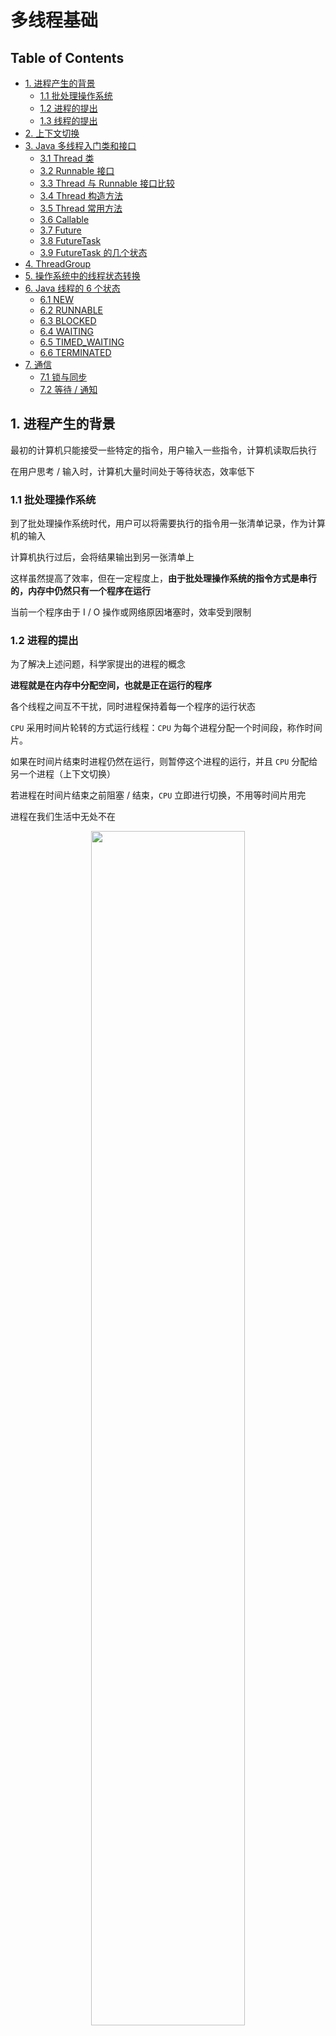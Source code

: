 # 多线程基础

Table of Contents
-----------------

* [1. 进程产生的背景](#1-进程产生的背景)
   * [1.1 批处理操作系统](#11-批处理操作系统)
   * [1.2 进程的提出](#12-进程的提出)
   * [1.3 线程的提出](#13-线程的提出)
* [2. 上下文切换](#2-上下文切换)
* [3. Java 多线程入门类和接口](#3-java-多线程入门类和接口)
   * [3.1 Thread 类](#31-thread-类)
   * [3.2 Runnable 接口](#32-runnable-接口)
   * [3.3 Thread 与 Runnable 接口比较](#33-thread-与-runnable-接口比较)
   * [3.4 Thread 构造方法](#34-thread-构造方法)
   * [3.5 Thread 常用方法](#35-thread-常用方法)
   * [3.6 Callable](#36-callable)
   * [3.7 Future](#37-future)
   * [3.8 FutureTask](#38-futuretask)
   * [3.9 FutureTask 的几个状态](#39-futuretask-的几个状态)
* [4. ThreadGroup](#4-threadgroup)
* [5. 操作系统中的线程状态转换](#5-操作系统中的线程状态转换)
* [6. Java 线程的 6 个状态](#6-java-线程的-6-个状态)
   * [6.1 NEW](#61-new)
   * [6.2 RUNNABLE](#62-runnable)
   * [6.3 BLOCKED](#63-blocked)
   * [6.4 WAITING](#64-waiting)
   * [6.5 TIMED_WAITING](#65-timed_waiting)
   * [6.6 TERMINATED](#66-terminated)
* [7. 通信](#7-通信)
   * [7.1 锁与同步](#71-锁与同步)
   * [7.2 等待 / 通知](#72-等待--通知)



## 1. 进程产生的背景

最初的计算机只能接受一些特定的指令，用户输入一些指令，计算机读取后执行

在用户思考 / 输入时，计算机大量时间处于等待状态，效率低下



### 1.1 批处理操作系统

到了批处理操作系统时代，用户可以将需要执行的指令用一张清单记录，作为计算机的输入

计算机执行过后，会将结果输出到另一张清单上

这样虽然提高了效率，但在一定程度上，**由于批处理操作系统的指令方式是串行的，内存中仍然只有一个程序在运行**

当前一个程序由于 I / O 操作或网络原因堵塞时，效率受到限制



### 1.2 进程的提出

为了解决上述问题，科学家提出的进程的概念



**进程就是在内存中分配空间，也就是正在运行的程序**



各个线程之间互不干扰，同时进程保持着每一个程序的运行状态

`CPU` 采用时间片轮转的方式运行线程：`CPU` 为每个进程分配一个时间段，称作时间片。

如果在时间片结束时进程仍然在运行，则暂停这个进程的运行，并且 `CPU` 分配给另一个进程（上下文切换）

若进程在时间片结束之前阻塞 / 结束，`CPU` 立即进行切换，不用等时间片用完





进程在我们生活中无处不在

<div align="center"> <img src="image-20200823191846339.png" width="70%"/> </div><br>




### 1.3 线程的提出

虽然进程的出现再次提升了操作系统的性能，但随着时间的推移，人们并不满足一个进程在一段时间内只能做一件事情。如果一个线程有多个子任务时，只能逐个地执行这些子任务，很影响效率

<div align="center"> <img src="image-20200916154100263.png" width="70%"/> </div><br>

那能否让这些子任务同时执行呢？于是人们又提出了线程的概念

**让一个线程执行一个子任务，则一个进程就包含了多个线程**



<div align="center"> <img src="process.png" width="30%"/> </div><br>






## 2. 上下文切换

上下文切换指的是 `CPU` 从一个进程 / 线程切换到另一个进程 / 线程



上下文切换通常是计算密集型，故线程不是越多越好。如何减少系统中上下文切换次数，是提升多线程性能的一个重点课题









## 3. Java 多线程入门类和接口

### 3.1 Thread 类

创建一个 `t1` 线程

重写 `run` 方法，即需要实现的任务

调用 `start` 方法开启线程

```java
@Slf4j
public class App {

    public static void main(String[] args) {
        Thread t1 = new Thread() {
            @Override
            public void run() {
                log.info("t1 here!");
            }
        };
        t1.setName("t1");
        t1.start();
        log.info("main here!");
    }

}
```

可见两个线程在同时抢夺 `CPU` 资源，执行顺序不一致

<div align="center"> <img src="image-20200822181506998.png" width="30%"/> </div><br>

<div align="center"> <img src="image-20200822181542006.png" width="30%"/> </div><br>

⚠️注意：

调用 `start()` 后，该线程才算启动！

> 在程序中调用了 start() 方法后，虚拟机会先为我们创建一个线程，然后等到这个线程第一次得到时间片时再调用 run() 方法
>
>
> 注意不可多次调用 start() 方法



### 3.2 Runnable 接口

```java
@Slf4j
public class App {

    public static void main(String[] args) {

        Runnable r1 = new Runnable() {
            public void run() {
                log.info("t1 here!");
            }
        };

        Thread t1 = new Thread(r1, "t1");
        t1.start();

        log.info("main here!");
    }

}
```





<div align="center"> <img src="image-20200822182313069.png" width="30%"/> </div><br>


<div align="center"> <img src="image-20200822182330205.png" width="30%"/> </div><br>

使用 `lambda expression` 进行简化

```java
@Slf4j
public class App {

    public static void main(String[] args) {

        Runnable r1 = () -> {
            log.info("t1 here!");
        };

        Thread t1 = new Thread(r1, "t1");
        t1.start();

        log.info("main here!");
    }

}
```

### 3.3 Thread 与 Runnable 接口比较

- 底层实现原理一样
- 推荐使用实现 `runnable` 接口的方式（降低耦合度）

调用 `Thread` 类的构造方法传入 `runnable` 接口时，底层也是重写了 `Thread` 类的 `run` 方法

```java
public Thread(Runnable target, String name) {
    init(null, target, name, 0);
}


private void init(ThreadGroup g, Runnable target, String name,
                  long stackSize, AccessControlContext acc,
                  boolean inheritThreadLocals) {
}


@Override
public void run() {
    if (target != null) {
        target.run();
    }
}
```

### 3.4 Thread 构造方法

**Thread.java**

```java
// 构造函数
public Thread(Runnable target) {
  init(null, target, "Thread-" + nextThreadNum(), 0);
}


// init 方法
// g: 线程组
// target: 指定要执行的任务
// name: 线程的名字 默认为 Thread-线程编号
// stackSize: 暂不讨论
// inheritThreadLocals: 暂不在本节讨论
private void init(ThreadGroup g, Runnable target, String name,
                  long stackSize, AccessControlContext acc,
                  boolean inheritThreadLocals) {


  this.inheritedAccessControlContext =
    acc != null ? acc : AccessController.getContext();


}

ThreadLocal.ThreadLocalMap threadLocals = null;


ThreadLocal.ThreadLocalMap inheritableThreadLocals = null;

```

实际情况下，我们大多是直接调用下面两个构造方法：

```java
public Thread(Runnable target) {
  init(null, target, "Thread-" + nextThreadNum(), 0);
}


public Thread(Runnable target, String name) {
  init(null, target, name, 0);
}
```



### 3.5 Thread 常用方法

**currentThread()**

```java
// Returns a reference to the currently executing thread object
public static native Thread currentThread();
```



**start()**

```java
/**
 * Causes this thread to begin execution; the Java Virtual Machine
 * calls the <code>run</code> method of this thread.
 * <p>
 * The result is that two threads are running concurrently: the
 * current thread (which returns from the call to the
 * <code>start</code> method) and the other thread (which executes its
 * <code>run</code> method).
 * <p>
 * It is never legal to start a thread more than once.
 * In particular, a thread may not be restarted once it has completed
 * execution.
 *
 * @exception  IllegalThreadStateException  if the thread was already
 *               started.
 * @see        #run()
 * @see        #stop()
 */
public synchronized void start() {
    /**
     * This method is not invoked for the main method thread or "system"
     * group threads created/set up by the VM. Any new functionality added
     * to this method in the future may have to also be added to the VM.
     *
     * A zero status value corresponds to state "NEW".
     */
    if (threadStatus != 0)
        throw new IllegalThreadStateException();

    /* Notify the group that this thread is about to be started
     * so that it can be added to the group's list of threads
     * and the group's unstarted count can be decremented. */
    group.add(this);

    boolean started = false;
    try {
        start0();
        started = true;
    } finally {
        try {
            if (!started) {
                group.threadStartFailed(this);
            }
        } catch (Throwable ignore) {
            /* do nothing. If start0 threw a Throwable then
              it will be passed up the call stack */
        }
    }
}

private native void start0();
```



**yield()**

```java
/**
 * A hint to the scheduler that the current thread is willing to yield
 * its current use of a processor. The scheduler is free to ignore this
 * hint.
 *
 * <p> Yield is a heuristic attempt to improve relative progression
 * between threads that would otherwise over-utilise a CPU. Its use
 * should be combined with detailed profiling and benchmarking to
 * ensure that it actually has the desired effect.
 *
 * <p> It is rarely appropriate to use this method. It may be useful
 * for debugging or testing purposes, where it may help to reproduce
 * bugs due to race conditions. It may also be useful when designing
 * concurrency control constructs such as the ones in the
 * {@link java.util.concurrent.locks} package.
 */
public static native void yield();
```



**sleep()**

```java
/**
 * Causes the currently executing thread to sleep (temporarily cease
 * execution) for the specified number of milliseconds, subject to
 * the precision and accuracy of system timers and schedulers. The thread
 * does not lose ownership of any monitors.
 *
 * @param  millis
 *         the length of time to sleep in milliseconds
 *
 * @throws  IllegalArgumentException
 *          if the value of {@code millis} is negative
 *
 * @throws  InterruptedException
 *          if any thread has interrupted the current thread. The
 *          <i>interrupted status</i> of the current thread is
 *          cleared when this exception is thrown.
 */
public static native void sleep(long millis) throws InterruptedException;
```





**join()**

```java
/**
 * Waits for this thread to die.
 *
 * <p> An invocation of this method behaves in exactly the same
 * way as the invocation
 *
 * <blockquote>
 * {@linkplain #join(long) join}{@code (0)}
 * </blockquote>
 *
 * @throws  InterruptedException
 *          if any thread has interrupted the current thread. The
 *          <i>interrupted status</i> of the current thread is
 *          cleared when this exception is thrown.
 */
public final void join() throws InterruptedException {
  join(0);
}


/**
     * Waits at most {@code millis} milliseconds for this thread to
     * die. A timeout of {@code 0} means to wait forever.
     *
     * <p> This implementation uses a loop of {@code this.wait} calls
     * conditioned on {@code this.isAlive}. As a thread terminates the
     * {@code this.notifyAll} method is invoked. It is recommended that
     * applications not use {@code wait}, {@code notify}, or
     * {@code notifyAll} on {@code Thread} instances.
     *
     * @param  millis
     *         the time to wait in milliseconds
     *
     * @throws  IllegalArgumentException
     *          if the value of {@code millis} is negative
     *
     * @throws  InterruptedException
     *          if any thread has interrupted the current thread. The
     *          <i>interrupted status</i> of the current thread is
     *          cleared when this exception is thrown.
     */
public final synchronized void join(long millis)
  throws InterruptedException {
  long base = System.currentTimeMillis();
  long now = 0;

  if (millis < 0) {
    throw new IllegalArgumentException("timeout value is negative");
  }

  if (millis == 0) {
    while (isAlive()) {
      wait(0);
    }
  } else {
    while (isAlive()) {
      long delay = millis - now;
      if (delay <= 0) {
        break;
      }
      wait(delay);
      now = System.currentTimeMillis() - base;
    }
  }
}
```

### 3.6 Callable

通常来说，使用 `Runnable` 和 `Thread` 来创建一个新的线程有一个弊端：`run` 方法没有返回值

有时候我们希望开启一个线程去执行一个任务，并且这个任务执行完成后有一个返回值



`JDK` 提供了 `Callable` 和 `Future` 接口为我们解决这个问题，所谓的“异步”模型

**Callable.java**

```java
@FunctionalInterface
public interface Callable<V> {
    /**
     * Computes a result, or throws an exception if unable to do so.
     *
     * @return computed result
     * @throws Exception if unable to compute a result
     */
    V call() throws Exception;
}
```





### 3.7 Future







### 3.8 FutureTask













### 3.9 FutureTask 的几个状态





## 4. ThreadGroup

每个 `Thread` 必然存在于一个 `ThreadGroup` 中

如果在 `new Thread()` 时没有显示指定，那么默认将父线程（当前执行 `new Thread()` 的线程）线程组设置为自己的线程组



**App.java**

```java
@Slf4j
public class App {

    public static void main(String[] args) {

        // Create a new thread
        Thread t1 = new Thread(() -> {
            log.info("The name of current threadGroup: {}", Thread.currentThread().getThreadGroup().getName());
            log.info("The name of current thread: {}", Thread.currentThread().getName());
        });

        // Start the thread
        t1.start();

        log.info("The name of main threadGroup: {}", Thread.currentThread().getName());
        log.info("The name of main thread: {}", Thread.currentThread().getName());

    }
}
```

<div align="center"> <img src="image-20200917195713908.png" width="70%"/> </div><br>





 




## 5. 操作系统中的线程状态转换



<div align="center"> <img src="os.png" width="80%"/> </div><br>

- ready 状态：线程正在等待使用 `CPU`，经调度程序调用之后进入 `running`
- running 状态：线程正在使用 `CPU`
- waiting 状态：线程经过等待事件的调用 / 正在等待其他资源（I / O）





## 6. Java 线程的 6 个状态

**Thread.java**

```java
public enum State {

  // 线程仍未被执行 
  NEW,

  // 当前线程正在运行中，被 JVM 执行，也有可能等待 CPU 分配资源
  RUNNABLE,

  // 阻塞状态，正在等待锁的释放进入同步区
  BLOCKED,

  // 等待状态，需要被唤醒才能进入 Runnable
  WAITING,

  // 超时等待状态
  TIMED_WAITING,

  // 终止状态
  TERMINATED;
}
```

### 6.1 NEW

```java
/**
 * Thread state for a thread which has not yet started.
 */
NEW,
```

```java
@Slf4j
public class App {

    public static void main(String[] args) {

        Thread t1 = new Thread(() -> {
        });

        log.info(t1.getState().toString());
    }
}
```

<div align="center"> <img src="image-20200917204845927.png" width="30%"/> </div><br>



### 6.2 RUNNABLE

```java
/**
 * Thread state for a runnable thread.  A thread in the runnable
 * state is executing in the Java virtual machine but it may
 * be waiting for other resources from the operating system
 * such as processor.
 */
RUNNABLE,
```

`Java` 线程中的 `RUNNABLE` 实际上是操作系统中 `ready` 和 `running` 状态的合集



### 6.3 BLOCKED

```java
/**
 * Thread state for a thread blocked waiting for a monitor lock.
 * A thread in the blocked state is waiting for a monitor lock
 * to enter a synchronized block/method or
 * reenter a synchronized block/method after calling
 * {@link Object#wait() Object.wait}.
 */
BLOCKED,
```

阻塞状态，等待锁的释放进入同步区



### 6.4 WAITING

```java
/**
 * Thread state for a waiting thread.
 * A thread is in the waiting state due to calling one of the
 * following methods:
 * <ul>
 *   <li>{@link Object#wait() Object.wait} with no timeout</li>
 *   <li>{@link #join() Thread.join} with no timeout</li>
 *   <li>{@link LockSupport#park() LockSupport.park}</li>
 * </ul>
 *
 * <p>A thread in the waiting state is waiting for another thread to
 * perform a particular action.
 *
 * For example, a thread that has called <tt>Object.wait()</tt>
 * on an object is waiting for another thread to call
 * <tt>Object.notify()</tt> or <tt>Object.notifyAll()</tt> on
 * that object. A thread that has called <tt>Thread.join()</tt>
 * is waiting for a specified thread to terminate.
 */
WAITING,
```



### 6.5 TIMED_WAITING

```java
/**
 * Thread state for a waiting thread with a specified waiting time.
 * A thread is in the timed waiting state due to calling one of
 * the following methods with a specified positive waiting time:
 * <ul>
 *   <li>{@link #sleep Thread.sleep}</li>
 *   <li>{@link Object#wait(long) Object.wait} with timeout</li>
 *   <li>{@link #join(long) Thread.join} with timeout</li>
 *   <li>{@link LockSupport#parkNanos LockSupport.parkNanos}</li>
 *   <li>{@link LockSupport#parkUntil LockSupport.parkUntil}</li>
 * </ul>
 */
TIMED_WAITING,
```



### 6.6 TERMINATED

```java
/**
 * Thread state for a terminated thread.
 * The thread has completed execution.
 */
TERMINATED;
```



## 7. 通信

合理使用多线程可以提供服务器资源利用率，当我们需要线程之间互相合作时，线程间的通信就变得格外重要了

### 7.1 锁与同步

锁：一个锁在同一时间只能被一个对象持有

同步：线程之间按照一定的顺序执行





先来看一个无锁的程序：

**App.java**

```java
@Slf4j
public class App {

    static class ThreadA implements Runnable {

        @Override
        public void run() {
            for (int i = 0; i < 5; i++) {
                log.info("Thread A " + i);
            }
        }
    }

    static class ThreadB implements Runnable {

        @Override
        public void run() {
            for (int i = 0; i < 5; i++) {
                log.info("Thread B " + i);
            }
        }
    }

    public static void main(String[] args) {
        new Thread(new ThreadA()).start();
        new Thread(new ThreadB()).start();

    }
}
```



<div align="center"> <img src="image-20200918111702372.png" width="40%"/> </div><br>

线程之间执行的顺序是无法控制的

若想让线程 B 先执行，然后再到线程 A，那么如何实现？

答案是加锁

**App.java**

```java
@Slf4j
public class App {

    private static Object lock = new Object();

    static class ThreadA implements Runnable {

        @Override
        public void run() {
            synchronized (lock) {
                for (int i = 0; i < 5; i++) {
                    log.info("Thread A " + i);
                }
            }
        }
    }

    static class ThreadB implements Runnable {

        @Override
        public void run() {
            synchronized (lock) {
                for (int i = 0; i < 5; i++) {
                    log.info("Thread B " + i);
                }
            }
        }
    }

    public static void main(String[] args) throws InterruptedException {
        new Thread(new ThreadB()).start();
        Thread.sleep(10);
        new Thread(new ThreadA()).start();

    }
}
```




<div align="center"> <img src="image-20200918140247141.png" width="40%"/> </div><br>

### 7.2 等待 / 通知

等待 / 通知机制是与加锁不同的机制

基于 “锁” 的方式，线程需要不断地尝试获得锁，如果失败了，再继续尝试。这可能会耗费服务器资源

等待 / 通知机制需要涉及以下 3 个 `Object` 类方法：

- wait()
- notify()
- notifyAll()



先来看看 `wait()` 方法

假如线程 A 获得了锁，它可以使用 `lock.wait()` 使自己处于等待状态，与此同时释放锁

此时，线程 B 获得了 `lock` 锁并开始执行，它可以在某一时刻使用 `lock.notify()` / `lock.notifyAll()` 通知线程 A，让其继续执行

需要注意的是，此时线程 B 并没有释放锁，除非线程 B 使用 `lock.wait()` 释放或线程 B 执行完成自动释放锁



**wait()**

```java
/**
 * Causes the current thread to wait until another thread invokes the
 * {@link java.lang.Object#notify()} method or the
 * {@link java.lang.Object#notifyAll()} method for this object.
 * In other words, this method behaves exactly as if it simply
 * performs the call {@code wait(0)}.
 * <p>
 * The current thread must own this object's monitor. The thread
 * releases ownership of this monitor and waits until another thread
 * notifies threads waiting on this object's monitor to wake up
 * either through a call to the {@code notify} method or the
 * {@code notifyAll} method. The thread then waits until it can
 * re-obtain ownership of the monitor and resumes execution.
 * <p>
 * As in the one argument version, interrupts and spurious wakeups are
 * possible, and this method should always be used in a loop:
 * <pre>
 *     synchronized (obj) {
 *         while (&lt;condition does not hold&gt;)
 *             obj.wait();
 *         ... // Perform action appropriate to condition
 *     }
 * </pre>
 * This method should only be called by a thread that is the owner
 * of this object's monitor. See the {@code notify} method for a
 * description of the ways in which a thread can become the owner of
 * a monitor.
 *
 * @throws  IllegalMonitorStateException  if the current thread is not
 *               the owner of the object's monitor.
 * @throws  InterruptedException if any thread interrupted the
 *             current thread before or while the current thread
 *             was waiting for a notification.  The <i>interrupted
 *             status</i> of the current thread is cleared when
 *             this exception is thrown.
 * @see        java.lang.Object#notify()
 * @see        java.lang.Object#notifyAll()
 */
public final void wait() throws InterruptedException {
  wait(0);
}


public final native void wait(long timeout) throws InterruptedException;
```





**notify()**

```java
/**
 * Wakes up a single thread that is waiting on this object's
 * monitor. If any threads are waiting on this object, one of them
 * is chosen to be awakened. The choice is arbitrary and occurs at
 * the discretion of the implementation. A thread waits on an object's
 * monitor by calling one of the {@code wait} methods.
 * <p>
 * The awakened thread will not be able to proceed until the current
 * thread relinquishes the lock on this object. The awakened thread will
 * compete in the usual manner with any other threads that might be
 * actively competing to synchronize on this object; for example, the
 * awakened thread enjoys no reliable privilege or disadvantage in being
 * the next thread to lock this object.
 * <p>
 * This method should only be called by a thread that is the owner
 * of this object's monitor. A thread becomes the owner of the
 * object's monitor in one of three ways:
 * <ul>
 * <li>By executing a synchronized instance method of that object.
 * <li>By executing the body of a {@code synchronized} statement
 *     that synchronizes on the object.
 * <li>For objects of type {@code Class,} by executing a
 *     synchronized static method of that class.
 * </ul>
 * <p>
 * Only one thread at a time can own an object's monitor.
 *
 * @throws  IllegalMonitorStateException  if the current thread is not
 *               the owner of this object's monitor.
 * @see        java.lang.Object#notifyAll()
 * @see        java.lang.Object#wait()
 */
public final native void notify();
```



**notifyAll()**

```java
/**
 * Wakes up all threads that are waiting on this object's monitor. A
 * thread waits on an object's monitor by calling one of the
 * {@code wait} methods.
 * <p>
 * The awakened threads will not be able to proceed until the current
 * thread relinquishes the lock on this object. The awakened threads
 * will compete in the usual manner with any other threads that might
 * be actively competing to synchronize on this object; for example,
 * the awakened threads enjoy no reliable privilege or disadvantage in
 * being the next thread to lock this object.
 * <p>
 * This method should only be called by a thread that is the owner
 * of this object's monitor. See the {@code notify} method for a
 * description of the ways in which a thread can become the owner of
 * a monitor.
 *
 * @throws  IllegalMonitorStateException  if the current thread is not
 *               the owner of this object's monitor.
 * @see        java.lang.Object#notify()
 * @see        java.lang.Object#wait()
 */
public final native void notifyAll();
```



给一个 demo 感受一下

**App.java**

```java
@Slf4j
public class App {

    private static Object lock = new Object();

    static class ThreadA implements Runnable {

        @Override
        public void run() {
            synchronized (lock) {
                for (int i = 0; i < 5; i++) {
                    try {
                        log.info("Thread A " + i);
                        lock.notify();
                        lock.wait();
                    } catch (InterruptedException e) {
                        e.printStackTrace();
                    }
                }
                lock.notify();
            }
        }
    }

    static class ThreadB implements Runnable {

        @Override
        public void run() {
            synchronized (lock) {
                for (int i = 0; i < 5; i++) {
                    try {
                        log.info("Thread B " + i);
                        lock.notify();
                        lock.wait();
                    } catch (InterruptedException e) {
                        e.printStackTrace();
                    }
                }
                lock.notify();
            }
        }
    }

    public static void main(String[] args) throws InterruptedException {
        new Thread(new ThreadB()).start();
        Thread.sleep(10);
        new Thread(new ThreadA()).start();

    }
}
```


<div align="center"> <img src="image-20200918150058776.png" width="40%"/> </div><br>

